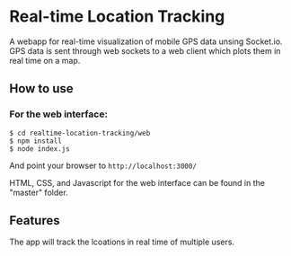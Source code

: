 
# Real-time Location Tracking

A webapp for real-time visualization of mobile GPS data unsing Socket.io.
GPS data is sent through web sockets to a web client which plots them in real time on a map.

## How to use
### For the web interface:
```
$ cd realtime-location-tracking/web
$ npm install
$ node index.js
```
And point your browser to `http://localhost:3000/`

HTML, CSS, and Javascript for the web interface can be found in the "master" folder.

## Features
The app will track the lcoations in real time of multiple users.